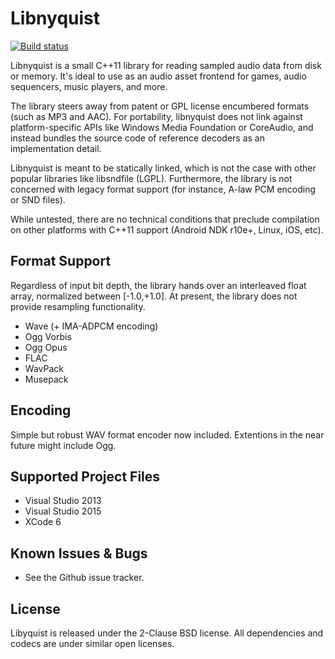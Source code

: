 # Libnyquist

[![Build status](https://ci.appveyor.com/api/projects/status/2xeuyuxy618ndf4r?svg=true)](https://ci.appveyor.com/project/ddiakopoulos/libnyquist)

Libnyquist is a small C++11 library for reading sampled audio data from disk or memory. It's ideal to use as an audio asset frontend for games, audio sequencers, music players, and more.

The library steers away from patent or GPL license encumbered formats (such as MP3 and AAC). For portability, libnyquist does not link against platform-specific APIs like Windows Media Foundation or CoreAudio, and instead bundles the source code of reference decoders as an implementation detail. 

Libnyquist is meant to be statically linked, which is not the case with other popular libraries like libsndfile (LGPL). Furthermore, the library is not concerned with legacy format support (for instance, A-law PCM encoding or SND files). 
 
While untested, there are no technical conditions that preclude compilation on other platforms with C++11 support (Android NDK r10e+, Linux, iOS, etc).

## Format Support

Regardless of input bit depth, the library hands over an interleaved float array, normalized between [-1.0,+1.0]. At present, the library does not provide resampling functionality. 

* Wave (+ IMA-ADPCM encoding)
* Ogg Vorbis
* Ogg Opus
* FLAC
* WavPack
* Musepack

## Encoding
Simple but robust WAV format encoder now included. Extentions in the near future might include Ogg. 

## Supported Project Files
* Visual Studio 2013
* Visual Studio 2015
* XCode 6

## Known Issues & Bugs
* See the Github issue tracker. 

## License
Libyquist is released under the 2-Clause BSD license. All dependencies and codecs are under similar open licenses.
